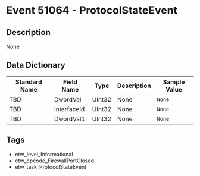 # Event 51064 - ProtocolStateEvent

## Description
None

## Data Dictionary
|Standard Name|Field Name|Type|Description|Sample Value|
|---|---|---|---|---|
|TBD|DwordVal|UInt32|None|`None`|
|TBD|InterfaceId|UInt32|None|`None`|
|TBD|DwordVal1|UInt32|None|`None`|

## Tags
* etw_level_Informational
* etw_opcode_FirewallPortClosed
* etw_task_ProtocolStateEvent